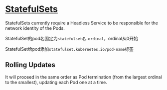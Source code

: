 # [StatefulSets](https://kubernetes.io/docs/concepts/workloads/controllers/statefulset/)

StatefulSets currently require a Headless Service to be responsible for the network identity of the Pods.

StatefulSet的pod名固定为`statefulset名-ordinal`，ordinal从0开始

StatefulSet给pod添加`statefulset.kubernetes.io/pod-name`标签

## Rolling Updates

It will proceed in the same order as Pod termination (from the largest ordinal to the smallest), updating each Pod one at a time.
